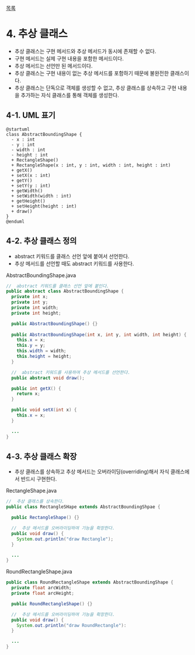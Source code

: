 [목록](https://github.com/JungInBaek/TIL/blob/main/README.md)

# 4. 추상 클래스
- 추상 클래스는 구현 메서드와 추상 메서드가 동시에 존재할 수 없다.
- 구현 메서드는 실제 구현 내용을 포함한 메서드이다.
- 추상 메서드는 선언만 된 메서드이다.
- 추상 클래스는 구현 내용이 없는 추상 메서드를 포함하기 때문에 불완전한 클래스이다.
- 추상 클래스는 단독으로 객체를 생성할 수 없고, 추상 클래스를 상속하고 구현 내용을 추가하는 자식 클래스를 통해 객체를 생성한다.

## 4-1. UML 표기
```plantuml
@startuml
class AbstractBoundingShape {
  - x : int
  - y : int
  - width : int
  - height : int
  + RectangleShape()
  + RectangleShape(x : int, y : int, width : int, height : int)
  + getX()
  + setX(x : int)
  + getY()
  + setY(y : int)
  + getWidth()
  + setWidth(width : int)
  + getHeight()
  + setHeight(height : int)
  + draw()
}
@enduml
```

## 4-2. 추상 클래스 정의
- abstract 키워드를 클래스 선언 앞에 붙여서 선언한다.
- 추상 메서드를 선언할 때도 abstract 키워드를 사용한다.

AbstractBoundingShape.java
``` java
//  abstract 키워드를 클래스 선언 앞에 붙인다.
public abstract class AbstractBoundingShape {
  private int x;
  private int y;
  private int width;
  private int height;

  public AbstractBoundingShape() {}
  
  public AbstractBoundingShape(int x, int y, int width, int height) {
    this.x = x;
    this.y = y;
    this.width = width;
    this.height = height;
  }

  //  abstract 키워드를 사용하여 추상 메서드를 선언한다.
  public abstract void draw();

  public int getX() {
    return x;
  }

  public void setX(int x) {
    this.x = x;
  }

  ...
}
```

## 4-3. 추상 클래스 확장
- 추상 클래스를 상속하고 추상 메서드는 오버라이딩(overriding)해서 자식 클래스에서 반드시 구현한다.

RectangleShape.java
``` java
//  추상 클래스를 상속한다.
public class RectangleSHape extends AbstractBoundingShpae {

  public RectangleShape() {}

  //  추상 메서드를 오버라이딩하여 기능을 확장한다.
  public void draw() {
    System.out.println("draw Rectangle");
  }

  ...
}
```

RoundRectangleShape.java
``` java
public class RoundRectangleShape extends AbstractBoundingShape {
  private float arcWidth;
  private float arcHeight;

  public RoundRectangleShape() {}

  //  추상 메서드를 오버라이딩하여 기능을 확장한다.
  public void draw() {
    System.out.println("draw RoundRectangle"):
  }

  ...
}
```